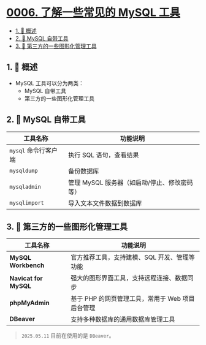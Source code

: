 # [0006. 了解一些常见的 MySQL 工具](https://github.com/Tdahuyou/TNotes.mysql/tree/main/notes/0006.%20%E4%BA%86%E8%A7%A3%E4%B8%80%E4%BA%9B%E5%B8%B8%E8%A7%81%E7%9A%84%20MySQL%20%E5%B7%A5%E5%85%B7)

<!-- region:toc -->

- [1. 📝 概述](#1--概述)
- [2. 📒 MySQL 自带工具](#2--mysql-自带工具)
- [3. 📒 第三方的一些图形化管理工具](#3--第三方的一些图形化管理工具)

<!-- endregion:toc -->

## 1. 📝 概述

- MySQL 工具可以分为两类：
  - MySQL 自带工具
  - 第三方的一些图形化管理工具

## 2. 📒 MySQL 自带工具

| 工具名称             | 功能说明                                     |
| -------------------- | -------------------------------------------- |
| `mysql` 命令行客户端 | 执行 SQL 语句，查看结果                      |
| `mysqldump`          | 备份数据库                                   |
| `mysqladmin`         | 管理 MySQL 服务器（如启动/停止、修改密码等） |
| `mysqlimport`        | 导入文本文件数据到数据库                     |

## 3. 📒 第三方的一些图形化管理工具

| 工具名称              | 功能说明                                         |
| --------------------- | ------------------------------------------------ |
| **MySQL Workbench**   | 官方推荐工具，支持建模、SQL 开发、管理等功能     |
| **Navicat for MySQL** | 强大的图形界面工具，支持远程连接、数据同步       |
| **phpMyAdmin**        | 基于 PHP 的网页管理工具，常用于 Web 项目后台管理 |
| **DBeaver**           | 支持多种数据库的通用数据库管理工具               |

> `2025.05.11` 目前在使用的是 `DBeaver`。

